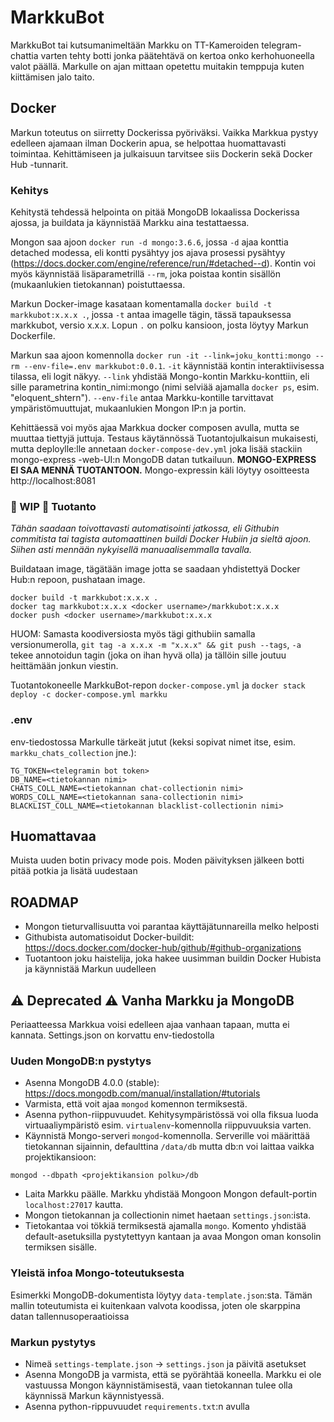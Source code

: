 # MarkkuBot

MarkkuBot tai kutsumanimeltään Markku on TT-Kameroiden telegram-chattia varten tehty botti jonka päätehtävä on kertoa onko kerhohuoneella valot päällä. Markulle on ajan mittaan opetettu muitakin temppuja kuten kiittämisen jalo taito.

## Docker

Markun toteutus on siirretty Dockerissa pyöriväksi. Vaikka Markkua pystyy edelleen ajamaan ilman Dockerin apua, se helpottaa huomattavasti toimintaa. Kehittämiseen ja julkaisuun tarvitsee siis Dockerin sekä Docker Hub -tunnarit.

### Kehitys

Kehitystä tehdessä helpointa on pitää MongoDB lokaalissa Dockerissa ajossa, ja buildata ja käynnistää Markku aina testattaessa.

Mongon saa ajoon `docker run -d mongo:3.6.6`, jossa `-d` ajaa konttia detached modessa, eli kontti pysähtyy jos ajava prosessi pysähtyy (https://docs.docker.com/engine/reference/run/#detached--d). Kontin voi myös käynnistää lisäparametrillä `--rm`, joka poistaa kontin sisällön (mukaanlukien tietokannan) poistuttaessa.

Markun Docker-image kasataan komentamalla `docker build -t markkubot:x.x.x .`, jossa `-t` antaa imagelle tägin, tässä tapauksessa markkubot, versio x.x.x. Lopun `.` on polku kansioon, josta löytyy Markun Dockerfile.

Markun saa ajoon komennolla `docker run -it --link=joku_kontti:mongo --rm --env-file=.env markkubot:0.0.1`. `-it` käynnistää kontin interaktiivisessa tilassa, eli logit näkyy. `--link` yhdistää Mongo-kontin Markku-konttiin, eli sille parametrina kontin_nimi:mongo (nimi selviää ajamalla `docker ps`, esim. "eloquent_shtern"). `--env-file` antaa Markku-kontille tarvittavat ympäristömuuttujat, mukaanlukien Mongon IP:n ja portin.

Kehittäessä voi myös ajaa Markkua docker composen avulla, mutta se muuttaa tiettyjä juttuja. Testaus käytännössä Tuotantojulkaisun mukaisesti, mutta deploylle:lle annetaan `docker-compose-dev.yml` joka lisää stackiin mongo-express -web-UI:n MongoDB datan tutkailuun. **MONGO-EXPRESS EI SAA MENNÄ TUOTANTOON.** Mongo-expressin käli löytyy osoitteesta http://localhost:8081

### 🚧 WIP 🚧 Tuotanto

*Tähän saadaan toivottavasti automatisointi jatkossa, eli Githubin commitista tai tagista automaattinen buildi Docker Hubiin ja sieltä ajoon. Siihen asti mennään nykyisellä manuaalisemmalla tavalla.*

Buildataan image, tägätään image jotta se saadaan yhdistettyä Docker Hub:n repoon, pushataan image.

```
docker build -t markkubot:x.x.x .
docker tag markkubot:x.x.x <docker username>/markkubot:x.x.x
docker push <docker username>/markkubot:x.x.x
```

HUOM: Samasta koodiversiosta myös tägi githubiin samalla versionumerolla, `git tag -a x.x.x -m "x.x.x" && git push --tags`, `-a` tekee annotoidun tagin (joka on ihan hyvä olla) ja tällöin sille joutuu heittämään jonkun viestin.

Tuotantokoneelle MarkkuBot-repon `docker-compose.yml` ja `docker stack deploy -c docker-compose.yml markku`

### .env

env-tiedostossa Markulle tärkeät jutut (keksi sopivat nimet itse, esim. `markku_chats_collection` jne.):

```
TG_TOKEN=<telegramin bot token>
DB_NAME=<tietokannan nimi>
CHATS_COLL_NAME=<tietokannan chat-collectionin nimi>
WORDS_COLL_NAME=<tietokannan sana-collectionin nimi>
BLACKLIST_COLL_NAME=<tietokannan blacklist-collectionin nimi>
```

## Huomattavaa

Muista uuden botin privacy mode pois. Moden päivityksen jälkeen botti pitää potkia ja lisätä uudestaan

## ROADMAP

* Mongon tieturvallisuutta voi parantaa käyttäjätunnareilla melko helposti
* Githubista automatisoidut Docker-buildit: https://docs.docker.com/docker-hub/github/#github-organizations
* Tuotantoon joku haistelija, joka hakee uusimman buildin Docker Hubista ja käynnistää Markun uudelleen

## ⚠️ Deprecated ⚠️ Vanha Markku ja MongoDB

Periaatteessa Markkua voisi edelleen ajaa vanhaan tapaan, mutta ei kannata. Settings.json on korvattu env-tiedostolla

### Uuden MongoDB:n pystytys

* Asenna MongoDB 4.0.0 (stable): https://docs.mongodb.com/manual/installation/#tutorials
* Varmista, että voit ajaa `mongod` komennon termiksestä.
* Asenna python-riippuvuudet. Kehitysympäristössä voi olla fiksua luoda virtuaaliympäristö esim. `virtualenv`-komennolla riippuvuuksia varten.
* Käynnistä Mongo-serveri `mongod`-komennolla. Serverille voi määrittää tietokannan sijainnin, defaulttina `/data/db` mutta db:n voi laittaa vaikka projektikansioon:
```
mongod --dbpath <projektikansion polku>/db
```
* Laita Markku päälle. Markku yhdistää Mongoon Mongon default-portin `localhost:27017` kautta.
* Mongon tietokannan ja collectionin nimet haetaan `settings.json`:ista.
* Tietokantaa voi tökkiä termiksestä ajamalla `mongo`. Komento yhdistää default-asetuksilla pystytettyyn kantaan ja avaa Mongon oman konsolin termiksen sisälle.

### Yleistä infoa Mongo-toteutuksesta

Esimerkki MongoDB-dokumentista löytyy `data-template.json`:sta. Tämän mallin toteutumista
ei kuitenkaan valvota koodissa, joten ole skarppina datan tallennusoperaatioissa

### Markun pystytys

* Nimeä `settings-template.json` -> `settings.json` ja päivitä asetukset
* Asenna MongoDB ja varmista, että se pyörähtää koneella. Markku ei ole vastuussa Mongon käynnistämisestä, vaan tietokannan tulee olla käynnissä Markun käynnistyessä.
* Asenna python-rippuvuudet `requirements.txt`:n avulla
